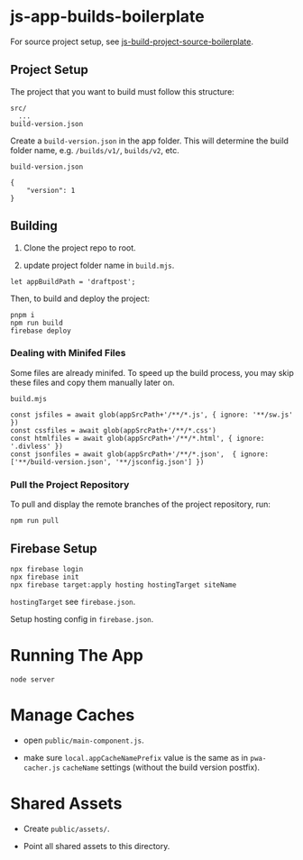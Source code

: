 js-app-builds-boilerplate
=========================

For source project setup, see [js-build-project-source-boilerplate](https://github.com/tmpmachine/js-build-project-source-boilerplate).

Project Setup
-------------

The project that you want to build must follow this structure:

```
src/
  ...
build-version.json
```

Create a `build-version.json` in the app folder. This will determine the build folder name, e.g. `/builds/v1/`, `builds/v2`, etc.

`build-version.json`

```
{
    "version": 1
}
```

Building
--------

1.  Clone the project repo to root.
    
2.  update project folder name in `build.mjs`.
    

```
let appBuildPath = 'draftpost';
```

Then, to build and deploy the project:

```
pnpm i
npm run build
firebase deploy
```

### Dealing with Minifed Files

Some files are already minifed. To speed up the build process, you may skip these files and copy them manually later on.

`build.mjs`

```
const jsfiles = await glob(appSrcPath+'/**/*.js', { ignore: '**/sw.js' })
const cssfiles = await glob(appSrcPath+'/**/*.css')
const htmlfiles = await glob(appSrcPath+'/**/*.html', { ignore: '.divless' })
const jsonfiles = await glob(appSrcPath+'/**/*.json',  { ignore: ['**/build-version.json', '**/jsconfig.json'] })
```

### Pull the Project Repository

To pull and display the remote branches of the project repository, run:

```
npm run pull
```

Firebase Setup
--------------

```
npx firebase login
npx firebase init
npx firebase target:apply hosting hostingTarget siteName
```

`hostingTarget` see `firebase.json`.

Setup hosting config in `firebase.json`.

Running The App
===============

```
node server
```

Manage Caches
=============

*   open `public/main-component.js`.
    
*   make sure `local.appCacheNamePrefix` value is the same as in `pwa-cacher.js` `cacheName` settings (without the build version postfix).
    

Shared Assets
=============

*   Create `public/assets/`.
    
*   Point all shared assets to this directory.
